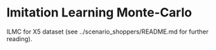 # Imitation Learning Monte-Carlo

ILMC for X5 dataset (see ../scenario_shoppers/README.md for further reading).
